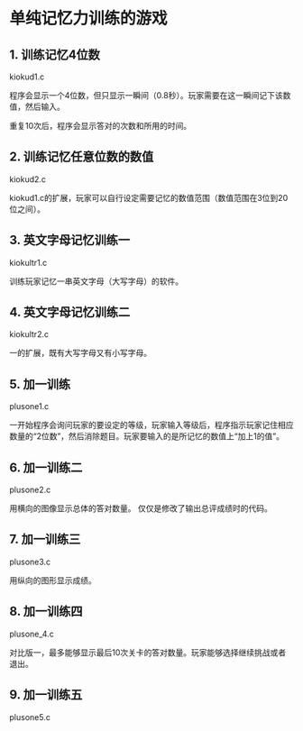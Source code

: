 # 单纯记忆力训练的游戏

## 1. 训练记忆4位数
kiokud1.c

程序会显示一个4位数，但只显示一瞬间（0.8秒）。玩家需要在这一瞬间记下该数值，然后输入。

重复10次后，程序会显示答对的次数和所用的时间。

## 2. 训练记忆任意位数的数值
kiokud2.c

kiokud1.c的扩展，玩家可以自行设定需要记忆的数值范围（数值范围在3位到20位之间）。

## 3. 英文字母记忆训练一
kiokultr1.c

训练玩家记忆一串英文字母（大写字母）的软件。

## 4. 英文字母记忆训练二
kiokultr2.c

一的扩展，既有大写字母又有小写字母。

## 5. 加一训练

plusone1.c

一开始程序会询问玩家的要设定的等级，玩家输入等级后，程序指示玩家记住相应数量的“2位数”，然后消除题目。玩家要输入的是所记忆的数值上“加上1的值”。

## 6. 加一训练二

plusone2.c

用横向的图像显示总体的答对数量。
仅仅是修改了输出总评成绩时的代码。

## 7. 加一训练三

plusone3.c

用纵向的图形显示成绩。

## 8. 加一训练四

plusone_4.c

对比版一，最多能够显示最后10次关卡的答对数量。玩家能够选择继续挑战或者退出。

## 9. 加一训练五

plusone5.c

